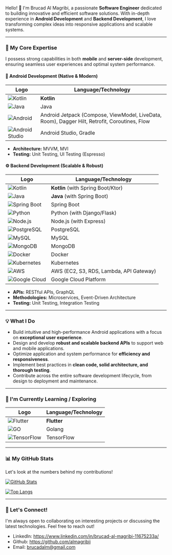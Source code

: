 Hello! 👋 I'm Brucad Al Magribi, a passionate **Software Engineer** dedicated to building innovative and efficient software solutions. With in-depth experience in **Android Development** and **Backend Development**, I love transforming complex ideas into responsive applications and scalable systems.

---

### 🚀 My Core Expertise

I possess strong capabilities in both **mobile** and **server-side** development, ensuring seamless user experiences and optimal system performance.

#### 📱 Android Development (Native & Modern)
| Logo | Language/Technology |
|---|---|
| ![Kotlin](https://raw.githubusercontent.com/devicons/devicon/master/icons/kotlin/kotlin-original.svg) | **Kotlin** |
| ![Java](https://raw.githubusercontent.com/devicons/devicon/master/icons/java/java-original.svg) | Java |
| ![Android](https://raw.githubusercontent.com/devicons/devicon/master/icons/android/android-original.svg) | Android Jetpack (Compose, ViewModel, LiveData, Room), Dagger Hilt, Retrofit, Coroutines, Flow |
| ![Android Studio](https://raw.githubusercontent.com/devicons/devicon/master/icons/androidstudio/androidstudio-original.svg) | Android Studio, Gradle |

* **Architecture:** MVVM, MVI
* **Testing:** Unit Testing, UI Testing (Espresso)

#### ⚙️ Backend Development (Scalable & Robust)
| Logo | Language/Technology |
|---|---|
| ![Kotlin](https://raw.githubusercontent.com/devicons/devicon/master/icons/kotlin/kotlin-original.svg) | **Kotlin** (with Spring Boot/Ktor) |
| ![Java](https://raw.githubusercontent.com/devicons/devicon/master/icons/java/java-original.svg) | **Java** (with Spring Boot) |
| ![Spring Boot](https://raw.githubusercontent.com/devicons/devicon/master/icons/spring/spring-original.svg) | Spring Boot |
| ![Python](https://raw.githubusercontent.com/devicons/devicon/master/icons/python/python-original.svg) | Python (with Django/Flask) |
| ![Node.js](https://raw.githubusercontent.com/devicons/devicon/master/icons/nodejs/nodejs-original.svg) | Node.js (with Express) |
| ![PostgreSQL](https://raw.githubusercontent.com/devicons/devicon/master/icons/postgresql/postgresql-original.svg) | PostgreSQL |
| ![MySQL](https://raw.githubusercontent.com/devicons/devicon/master/icons/mysql/mysql-original.svg) | MySQL |
| ![MongoDB](https://raw.githubusercontent.com/devicons/devicon/master/icons/mongodb/mongodb-original.svg) | MongoDB |
| ![Docker](https://raw.githubusercontent.com/devicons/devicon/master/icons/docker/docker-original.svg) | Docker |
| ![Kubernetes](https://raw.githubusercontent.com/devicons/devicon/master/icons/kubernetes/kubernetes-plain.svg) | Kubernetes |
| ![AWS](https://raw.githubusercontent.com/devicons/devicon/master/icons/amazonwebservices/amazonwebservices-original.svg) | AWS (EC2, S3, RDS, Lambda, API Gateway) |
| ![Google Cloud](https://raw.githubusercontent.com/devicons/devicon/master/icons/googlecloud/googlecloud-original.svg) | Google Cloud Platform |

* **APIs:** RESTful APIs, GraphQL
* **Methodologies:** Microservices, Event-Driven Architecture
* **Testing:** Unit Testing, Integration Testing

---

### 💡 What I Do

* Build intuitive and high-performance Android applications with a focus on **exceptional user experience**.
* Design and develop **robust and scalable backend APIs** to support web and mobile applications.
* Optimize application and system performance for **efficiency and responsiveness**.
* Implement best practices in **clean code, solid architecture, and thorough testing**.
* Contribute across the entire software development lifecycle, from design to deployment and maintenance.

---

### 🌱 I'm Currently Learning / Exploring

| Logo | Language/Technology |
|---|---|
| ![Flutter](https://raw.githubusercontent.com/devicons/devicon/master/icons/flutter/flutter-original.svg) | **Flutter** |
| ![GO](https://raw.githubusercontent.com/devicons/devicon/master/icons/go/go-original-wordmark.svg) | Golang |
| ![TensorFlow](https://raw.githubusercontent.com/devicons/devicon/master/icons/tensorflow/tensorflow-original.svg) | TensorFlow |

---

### 📊 My GitHub Stats

Let's look at the numbers behind my contributions!

[![GitHub Stats](https://github-readme-stats.vercel.app/api?username=almagribii&show_icons=true&theme=radical&hide_border=true)](https://github.com/almagribii)

[![Top Langs](https://github-readme-stats.vercel.app/api/top-langs/?username=almagribii&layout=compact&theme=radical&hide_border=true)](https://github.com/almagribii)

---

### 🤝 Let's Connect!

I'm always open to collaborating on interesting projects or discussing the latest technologies. Feel free to reach out!

* LinkedIn: https://www.linkedin.com/in/brucad-al-magribi-11675233a/
* Github: https://github.com/almagribii
* Email: brucadalm@gmail.com
